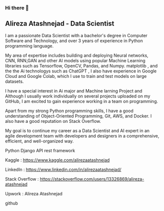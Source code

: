 ### Hi there 👋
## Alireza Atashnejad - Data Scientist
I am a passionate Data Scientist with a bachelor's degree in Computer Software and Technology, and over 3 years of experience in Python programming language.

My area of expertise includes building and deploying Neural networks, CNN, RNN,GAN and other AI models using popular Machine Learning libraries such as Tensorflow, OpenCV, Pandas, and Numpy. matplotlib , and the the Ai technologys such as ChatGPT , I also have experience in Google Cloud and Google Colab, which I use to train and test models on large datasets.

I have a special interest in Ai major and Machine larning Project and Although I usually work individually on several projects uploaded on my GitHub, I am excited to gain experience working in a team on programming.

Apart from my strong Python programming skills, I have a good understanding of Object-Oriented Programming, Git, AWS, and Docker. I also have a good reputation on Stack Overflow.

My goal is to continue my career as a Data Scientist and AI expert in an agile development team with developers and designers in a comprehensive, efficient, and well-organized way.

Python Django API rest framework

Kaggle : https://www.kaggle.com/alirezaatashnejad

LinkedIn : https://www.linkedin.com/in/alirezaatashnejad/

Stack Overflow : https://stackoverflow.com/users/13326869/alireza-atashnejad

Upwork : Alireza Atashnejad

github

<!--
**Mratashnejad/Mratashnejad** is a ✨ _special_ ✨ repository because its `README.md` (this file) appears on your GitHub profile.

Here are some ideas to get you started:

- 🔭 I’m currently working on Machine learning
- 🌱 I’m currently learning Machine larning and Deep Learning 
- 👯 I’m looking to collaborate on Ai
- 🤔 I’m looking for help with ChatGPT
- 💬 Ask me about python
- 📫 How to reach me: teach me 1 code
- 😄 Pronouns: 
- ⚡ fact: THINK OUT OF THE BOX
-->
